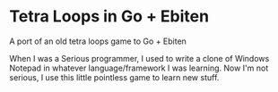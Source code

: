 # Tetra Loops in Go + Ebiten

A port of an old tetra loops game to Go + Ebiten

When I was a Serious programmer, I used to write a clone of Windows Notepad in whatever language/framework I was learning. Now I'm not serious, I use this little pointless game to learn new stuff.